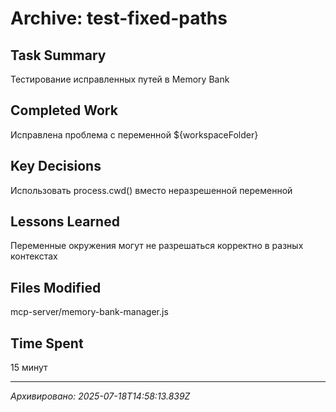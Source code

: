 # Archive: test-fixed-paths

## Task Summary
Тестирование исправленных путей в Memory Bank

## Completed Work
Исправлена проблема с переменной ${workspaceFolder}

## Key Decisions
Использовать process.cwd() вместо неразрешенной переменной

## Lessons Learned
Переменные окружения могут не разрешаться корректно в разных контекстах

## Files Modified
mcp-server/memory-bank-manager.js

## Time Spent
15 минут

---
*Архивировано: 2025-07-18T14:58:13.839Z*
